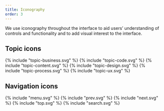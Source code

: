 ```yaml
---
title: Iconography
order: 3
---
```

We use iconography throughout the interface to aid users’ understanding of controls and functionality and to add visual interest to the interface.

## Topic icons
<div class="icons">
{% include "topic-business.svg" %}
{% include "topic-code.svg" %}
{% include "topic-content.svg" %}
{% include "topic-design.svg" %}
{% include "topic-process.svg" %}
{% include "topic-ux.svg" %}
</div>

## Navigation icons
<div class="icons">
{% include "menu.svg" %}
{% include "prev.svg" %}
{% include "next.svg" %}
{% include "top.svg" %}
{% include "search.svg" %}
</div>
